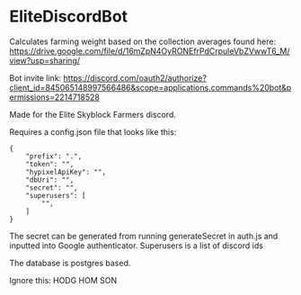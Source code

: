 # EliteDiscordBot

Calculates farming weight based on the collection averages found here: 
https://drive.google.com/file/d/16mZpN4OyRONEfrPdCrpuleVbZVwwT6_M/view?usp=sharing/

Bot invite link: https://discord.com/oauth2/authorize?client_id=845065148997566486&scope=applications.commands%20bot&permissions=2214718528

Made for the Elite Skyblock Farmers discord.

Requires a config.json file that looks like this:
```
{
	"prefix": ".",
	"token": "",
	"hypixelApiKey": "",
	"dbUri": "",
	"secret": "",
	"superusers": [
		"",
	]
}
```
The secret can be generated from running generateSecret in auth.js and inputted into Google authenticator.
Superusers is a list of discord ids

The database is postgres based.

Ignore this: HODG HOM SON
